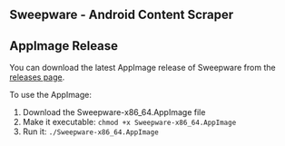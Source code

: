 ## Sweepware - Android Content Scraper

## AppImage Release

You can download the latest AppImage release of Sweepware from the [releases page](https://github.com/booknite/sweepware/releases).

To use the AppImage:
1. Download the Sweepware-x86_64.AppImage file
2. Make it executable: `chmod +x Sweepware-x86_64.AppImage`
3. Run it: `./Sweepware-x86_64.AppImage`
